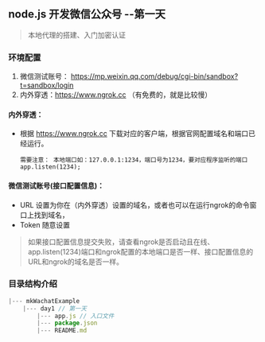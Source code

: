 ## node.js 开发微信公众号 --第一天
> 本地代理的搭建、入门加密认证


### 环境配置
   1. 微信测试账号： https://mp.weixin.qq.com/debug/cgi-bin/sandbox?t=sandbox/login
   2. 内外穿透：https://www.ngrok.cc （有免费的，就是比较慢）

#### 内外穿透：
  *  根据 https://www.ngrok.cc 下载对应的客户端，根据官网配置域名和端口已经运行。

     `需要注意： 本地端口如：127.0.0.1:1234，端口号为1234，要对应程序监听的端口app.listen(1234);`

#### 微信测试账号(接口配置信息)：
   * URL 设置为你在（内外穿透）设置的域名，或者也可以在运行ngrok的命令窗口上找到域名，
   * Token 随意设置


   > 如果接口配置信息提交失败，请查看ngrok是否启动且在线、app.listen(1234)端口和ngrok配置的本地端口是否一样、接口配置信息的URL和ngrok的域名是否一样。

### 目录结构介绍

```js
|--- mkWachatExample
    |--- day1 // 第一天
        |--- app.js // 入口文件
        |--- package.json
        |--- README.md
```